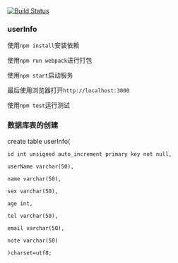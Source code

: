[![Build Status](https://travis-ci.org/liyanyan19940914/userInfo.svg?branch=master)](https://travis-ci.org/liyanyan19940914/userInfo.svg?branch=master)

### userInfo

使用``npm install``安装依赖

使用``npm run webpack``进行打包

使用``npm start``启动服务

最后使用浏览器打开``http://localhost:3000``

使用``npm test``运行测试

### 数据库表的创建

create table userInfo(

    id int unsigned auto_increment primary key not null,

    userName varchar(50),

    name varchar(50),

    sex varchar(50),

    age int,

    tel varchar(50),

    email varchar(50),

    note varchar(50)

    )charset=utf8;